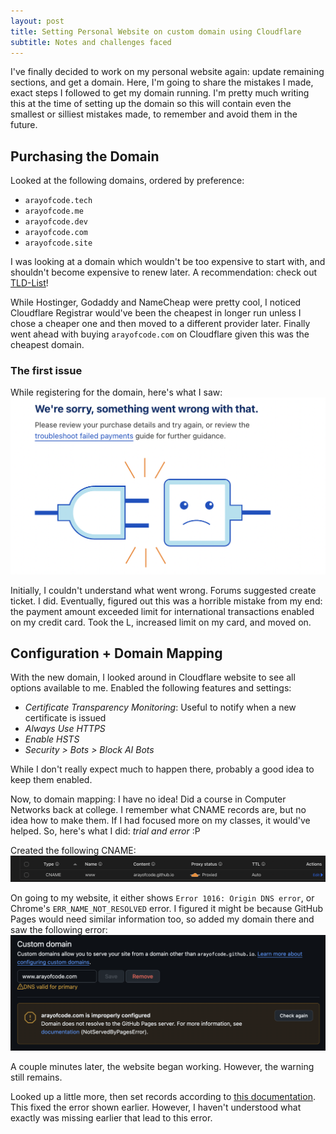```yaml
---
layout: post
title: Setting Personal Website on custom domain using Cloudflare
subtitle: Notes and challenges faced
---
```


I've finally decided to work on my personal website again: update remaining sections, and get a domain. Here, I'm going to share the mistakes I made, exact steps I followed to get my domain running. I'm pretty much writing this at the time of setting up the domain so this will contain even the smallest or silliest mistakes made, to remember and avoid them in the future.

## Purchasing the Domain

Looked at the following domains, ordered by preference:
- `arayofcode.tech`
- `arayofcode.me`
- `arayofcode.dev`
- `arayofcode.com`
- `arayofcode.site`

I was looking at a domain which wouldn't be too expensive to start with, and shouldn't become expensive to renew later. A recommendation: check out [TLD-List](https://tld-list.com/)!

While Hostinger, Godaddy and NameCheap were pretty cool, I noticed Cloudflare Registrar would've been the cheapest in longer run unless I chose a cheaper one and then moved to a different provider later. Finally went ahead with buying `arayofcode.com` on Cloudflare given this was the cheapest domain. 

### The first issue

While registering for the domain, here's what I saw:
![Payment Issue](/assets/posts/2024-12-15-dns-setting-personal-website/cloudflare-payment-issue.png)

Initially, I couldn't understand what went wrong. Forums suggested create ticket. I did. Eventually, figured out this was a horrible mistake from my end: the payment amount exceeded limit for international transactions enabled on my credit card. Took the L, increased limit on my card, and moved on.

## Configuration + Domain Mapping

With the new domain, I looked around in Cloudflare website to see all options available to me. Enabled the following features and settings:
- *Certificate Transparency Monitoring*: Useful to notify when a new certificate is issued
- *Always Use HTTPS*
- *Enable HSTS*
- *Security > Bots > Block AI Bots*

While I don't really expect much to happen there, probably a good idea to keep them enabled.

Now, to domain mapping: I have no idea! Did a course in Computer Networks back at college. I remember what CNAME records are, but no idea how to make them. If I had focused more on my classes, it would've helped. So, here's what I did: *trial and error* :P

Created the following CNAME:
![CNAME showing error](/assets/posts/2024-12-15-dns-setting-personal-website/CNAME_errors.png)

On going to my website, it either shows `Error 1016: Origin DNS error`, or Chrome's `ERR_NAME_NOT_RESOLVED` error. I figured it might be because GitHub Pages would need similar information too, so added my domain there and saw the following error:
![GitHub Pages Routing Error](/assets/posts/2024-12-15-dns-setting-personal-website/github-pages-routing-error.png)

A couple minutes later, the website began working. However, the warning still remains.

Looked up a little more, then set records according to [this documentation](https://docs.github.com/en/pages/configuring-a-custom-domain-for-your-github-pages-site/managing-a-custom-domain-for-your-github-pages-site#dns-records-for-your-custom-domain). This fixed the error shown earlier. However, I haven't understood what exactly was missing earlier that lead to this error.

